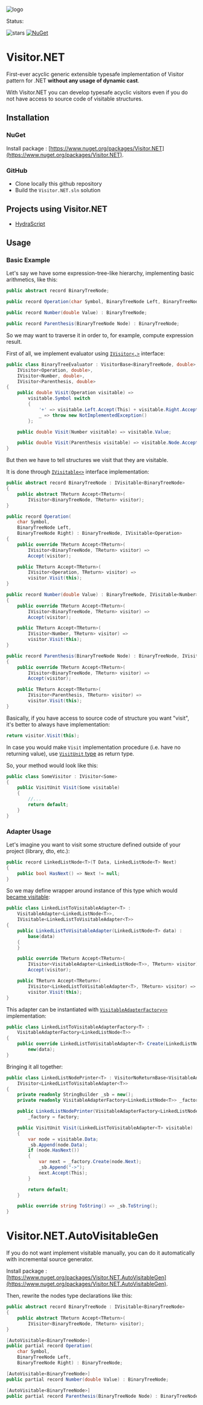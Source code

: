 ![logo](visitor-net-logo.jpg)

Status:

![stars](https://img.shields.io/github/stars/stepami/visitor-net?style=flat-square)
[![NuGet](https://img.shields.io/nuget/dt/Visitor.NET.svg)](https://www.nuget.org/packages/Visitor.NET/)

# Visitor.NET

First-ever acyclic generic extensible typesafe implementation of Visitor pattern for .NET **without any usage of dynamic cast**.

With Visitor.NET you can develop typesafe acyclic visitors even if you do not have access to source code of visitable structures.

## Installation

### NuGet

Install package : [https://www.nuget.org/packages/Visitor.NET](https://www.nuget.org/packages/Visitor.NET).

### GitHub

- Clone locally this github repository
- Build the `Visitor.NET.sln` solution

## Projects using Visitor.NET

- [HydraScript](https://github.com/Stepami/hydrascript)

## Usage

### Basic Example

Let's say we have some expression-tree-like hierarchy, implementing basic arithmetics, like this:

```csharp
public abstract record BinaryTreeNode;

public record Operation(char Symbol, BinaryTreeNode Left, BinaryTreeNode Right) : BinaryTreeNode;

public record Number(double Value) : BinaryTreeNode;

public record Parenthesis(BinaryTreeNode Node) : BinaryTreeNode;
```
So we may want to traverse it in order to, for example, compute expression result.

First of all, we implement evaluator using [`IVisitor<,>`](Visitor.NET/IVisitor.cs) interface:

```csharp
public class BinaryTreeEvaluator : VisitorBase<BinaryTreeNode, double>,
    IVisitor<Operation, double>,
    IVisitor<Number, double>,
    IVisitor<Parenthesis, double>
{
    public double Visit(Operation visitable) =>
        visitable.Symbol switch
        {
            '+' => visitable.Left.Accept(This) + visitable.Right.Accept(This),
            _ => throw new NotImplementedException()
        };

    public double Visit(Number visitable) => visitable.Value;

    public double Visit(Parenthesis visitable) => visitable.Node.Accept(This);
}
```

But then we have to tell structures we visit that they are visitable.

It is done through [`IVisitable<>`](Visitor.NET/IVisitable.cs) interface implementation:

```csharp
public abstract record BinaryTreeNode : IVisitable<BinaryTreeNode>
{
    public abstract TReturn Accept<TReturn>(
        IVisitor<BinaryTreeNode, TReturn> visitor);
}

public record Operation(
    char Symbol,
    BinaryTreeNode Left,
    BinaryTreeNode Right) : BinaryTreeNode, IVisitable<Operation>
{
    public override TReturn Accept<TReturn>(
        IVisitor<BinaryTreeNode, TReturn> visitor) =>
        Accept(visitor);

    public TReturn Accept<TReturn>(
        IVisitor<Operation, TReturn> visitor) =>
        visitor.Visit(this);
}

public record Number(double Value) : BinaryTreeNode, IVisitable<Number>
{
    public override TReturn Accept<TReturn>(
        IVisitor<BinaryTreeNode, TReturn> visitor) =>
        Accept(visitor);

    public TReturn Accept<TReturn>(
        IVisitor<Number, TReturn> visitor) =>
        visitor.Visit(this);
}

public record Parenthesis(BinaryTreeNode Node) : BinaryTreeNode, IVisitable<Parenthesis>
{
    public override TReturn Accept<TReturn>(
        IVisitor<BinaryTreeNode, TReturn> visitor) =>
        Accept(visitor);

    public TReturn Accept<TReturn>(
        IVisitor<Parenthesis, TReturn> visitor) =>
        visitor.Visit(this);
}
```

Basically, if you have access to source code of structure you want "visit", it's better to always have implementation:

```csharp
return visitor.Visit(this);
```

In case you would make `Visit` implementation procedure (i.e. have no returning value), use [`VisitUnit` type](https://en.wikipedia.org/wiki/Unit_type) as return type.

So, your method would look like this:

```csharp
public class SomeVisitor : IVisitor<Some>
{
    public VisitUnit Visit(Some visitable)
    {
        //...
        return default;
    }
}
```
### Adapter Usage

Let's imagine you want to visit some structure defined outside of your project (library, dto, etc.):

```csharp
public record LinkedListNode<T>(T Data, LinkedListNode<T> Next)
{
    public bool HasNext() => Next != null;
}
```

So we may define wrapper around instance of this type which would [became visitable](Visitor.NET/Adapter/VisitableAdapter.cs):

```csharp
public class LinkedListToVisitableAdapter<T> :
    VisitableAdapter<LinkedListNode<T>>,
    IVisitable<LinkedListToVisitableAdapter<T>>
{
    public LinkedListToVisitableAdapter(LinkedListNode<T> data) :
        base(data)
    {
    }

    public override TReturn Accept<TReturn>(
        IVisitor<VisitableAdapter<LinkedListNode<T>>, TReturn> visitor) =>
        Accept(visitor);

    public TReturn Accept<TReturn>(
        IVisitor<LinkedListToVisitableAdapter<T>, TReturn> visitor) =>
        visitor.Visit(this);
}
```

This adapter can be instantiated with [`VisitableAdapterFactory<>`](Visitor.NET/Adapter/VisitableAdapterFactory.cs) implementation:

```csharp
public class LinkedListToVisitableAdapterFactory<T> :
    VisitableAdapterFactory<LinkedListNode<T>>
{
    public override LinkedListToVisitableAdapter<T> Create(LinkedListNode<T> data) =>
        new(data);
}
```

Bringing it all together:

```csharp
public class LinkedListNodePrinter<T> : VisitorNoReturnBase<VisitableAdapter<LinkedListNode<T>>>,
    IVisitor<LinkedListToVisitableAdapter<T>>
{
    private readonly StringBuilder _sb = new();
    private readonly VisitableAdapterFactory<LinkedListNode<T>> _factory;

    public LinkedListNodePrinter(VisitableAdapterFactory<LinkedListNode<T>> factory) =>
        _factory = factory;

    public VisitUnit Visit(LinkedListToVisitableAdapter<T> visitable)
    {
        var node = visitable.Data;
        _sb.Append(node.Data);
        if (node.HasNext())
        {
            var next = _factory.Create(node.Next);
            _sb.Append("->");
            next.Accept(This);
        }

        return default;
    }

    public override string ToString() => _sb.ToString();
}
```

# Visitor.NET.AutoVisitableGen

If you do not want implement visitable manually, you can do it automatically with incremental source generator.

Install package : [https://www.nuget.org/packages/Visitor.NET.AutoVisitableGen](https://www.nuget.org/packages/Visitor.NET.AutoVisitableGen).

Then, rewrite the nodes type declarations like this:

```csharp
public abstract record BinaryTreeNode : IVisitable<BinaryTreeNode>
{
    public abstract TReturn Accept<TReturn>(
        IVisitor<BinaryTreeNode, TReturn> visitor);
}

[AutoVisitable<BinaryTreeNode>]
public partial record Operation(
    char Symbol,
    BinaryTreeNode Left,
    BinaryTreeNode Right) : BinaryTreeNode;

[AutoVisitable<BinaryTreeNode>]
public partial record Number(double Value) : BinaryTreeNode;

[AutoVisitable<BinaryTreeNode>]
public partial record Parenthesis(BinaryTreeNode Node) : BinaryTreeNode;
```